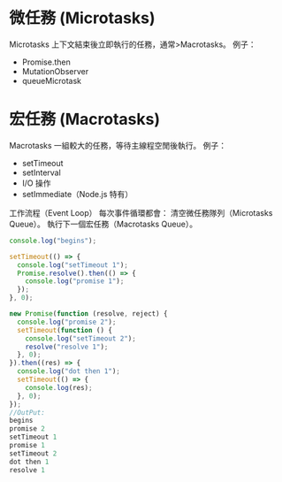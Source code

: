 # 微任務 (Microtasks)
Microtasks 上下文結束後立即執行的任務，通常>Macrotasks。
例子：
* Promise.then
* MutationObserver
* queueMicrotask

# 宏任務 (Macrotasks)
Macrotasks 一組較大的任務，等待主線程空閒後執行。
例子：
* setTimeout
* setInterval
* I/O 操作
* setImmediate（Node.js 特有）

工作流程（Event Loop）
每次事件循環都會：
清空微任務隊列（Microtasks Queue）。
執行下一個宏任務（Macrotasks Queue）。


``` javascript
console.log("begins");

setTimeout(() => {
  console.log("setTimeout 1");
  Promise.resolve().then(() => {
    console.log("promise 1");
  });
}, 0);

new Promise(function (resolve, reject) {
  console.log("promise 2");
  setTimeout(function () {
    console.log("setTimeout 2");
    resolve("resolve 1");
  }, 0);
}).then((res) => {
  console.log("dot then 1");
  setTimeout(() => {
    console.log(res);
  }, 0);
});
//OutPut:
begins
promise 2
setTimeout 1
promise 1
setTimeout 2
dot then 1
resolve 1
